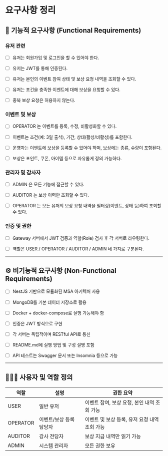 # 요구사항 정리

## 📌 기능적 요구사항 (Functional Requirements)

### 유저 관련

- [ ] 유저는 회원가입 및 로그인을 할 수 있어야 한다.

- [ ] 유저는 JWT를 통해 인증된다.

- [ ] 유저는 본인의 이벤트 참여 상태 및 보상 요청 내역을 조회할 수 있다.

- [ ] 유저는 조건을 충족한 이벤트에 대해 보상을 요청할 수 있다.

- [ ] 중복 보상 요청은 허용하지 않는다.

### 이벤트 및 보상

- [ ] OPERATOR 는 이벤트를 등록, 수정, 비활성화할 수 있다.

- [ ] 이벤트는 조건(예: 3일 출석), 기간, 상태(활성/비활성)를 포함한다.

- [ ] 운영자는 이벤트에 보상을 등록할 수 있어야 하며, 보상에는 종류, 수량이 포함된다.

- [ ] 보상은 포인트, 쿠폰, 아이템 등으로 자유롭게 정의 가능하다.

### 관리자 및 감사자

- [ ] ADMIN 은 모든 기능에 접근할 수 있다.

- [ ] AUDITOR 는 보상 이력만 조회할 수 있다.

- [ ] OPERATOR 는 모든 유저의 보상 요청 내역을 필터링(이벤트, 상태 등)하여 조회할 수 있다.

### 인증 및 권한

- [ ] Gateway 서버에서 JWT 검증과 역할(Role) 검사 후 각 서버로 라우팅한다.

- [ ] 역할은 USER / OPERATOR / AUDITOR / ADMIN 네 가지로 구분된다.

---

## ⚙️ 비기능적 요구사항 (Non-Functional Requirements)

- [ ] NestJS 기반으로 모듈화된 MSA 아키텍처 사용

- [ ] MongoDB를 기본 데이터 저장소로 활용

- [ ] Docker + docker-compose로 실행 가능해야 함

- [ ] 인증은 JWT 방식으로 구현

- [ ] 각 서버는 독립적이며 RESTful API로 통신

- [ ] README.md에 실행 방법 및 구성 설명 포함

- [ ] API 테스트는 Swagger 문서 또는 Insomnia 등으로 가능

---

## 🧑‍🤝‍🧑 사용자 및 역할 정의

| 역할       | 설명            | 권한 요약                       |
|----------|---------------|-----------------------------|
| USER     | 일반 유저         | 이벤트 참여, 보상 요청, 본인 내역 조회 가능  |
| OPERATOR | 이벤트/보상 등록 담당자 | 이벤트 및 보상 등록, 유저 요청 내역 조회 가능 |
| AUDITOR  | 감사 전담자        | 보상 지급 내역만 읽기 가능             |
| ADMIN    | 시스템 관리자       | 모든 권한 보유                    |
